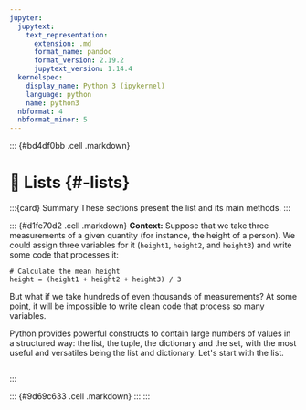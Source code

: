 ```yaml
---
jupyter:
  jupytext:
    text_representation:
      extension: .md
      format_name: pandoc
      format_version: 2.19.2
      jupytext_version: 1.14.4
  kernelspec:
    display_name: Python 3 (ipykernel)
    language: python
    name: python3
  nbformat: 4
  nbformat_minor: 5
---
```


::: {#bd4df0bb .cell .markdown}
# 📖 Lists {#-lists}

:::{card} Summary
These sections present the list and its main methods.
:::

::: {#d1fe70d2 .cell .markdown}
**Context:** Suppose that we take three measurements of a given quantity (for instance, the height of a person). We could assign three variables for it (`height1`, `height2`, and `height3`) and write some code that processes it:

    # Calculate the mean height
    height = (height1 + height2 + height3) / 3

But what if we take hundreds of even thousands of measurements? At some point, it will be impossible to write clean code that process so many variables.

Python provides powerful constructs to contain large numbers of values in a structured way: the list, the tuple, the dictionary and the set, with the most useful and versatiles being the list and dictionary. Let's start with the list.

``` {tableofcontents}
```
:::

::: {#9d69c633 .cell .markdown}
:::
:::